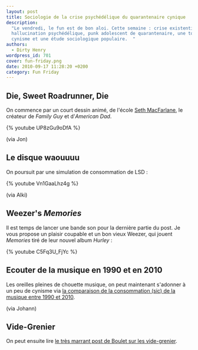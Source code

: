 ```yaml
---
layout: post
title: Sociologie de la crise psychédélique du quarantenaire cynique
description:
  "Le vendredi, le fun est de bon aloi. Cette semaine : crise existentielle,
  hallucination psychédélique, punk adolescent de quarantenaire, une touche de
  cynisme et une étude sociologique populaire.  "
authors:
  - Dirty Henry
wordpress_id: 701
cover: fun-friday.png
date: 2010-09-17 11:28:20 +0200
category: Fun Friday
---
```


## Die, Sweet Roadrunner, Die

On commence par un court dessin animé, de l'école [Seth MacFarlane][1], le
créateur de _Family Guy_ et d'_American Dad_.

{% youtube UP8zGu9oDfA %}

(via Jon)

## Le disque waouuuu

On poursuit par une simulation de consommation de LSD :

{% youtube Vn1GaaLhz4g %}

(via Alki)

## Weezer's _Memories_

Il est temps de lancer une bande son pour la dernière partie du post. Je vous
propose un plaisir coupable et un bon vieux Weezer, qui jouent _Memories_ tiré
de leur nouvel album _Hurley_ :

{% youtube C5Fq3U_FjYc %}

## Ecouter de la musique en 1990 et en 2010

Les oreilles pleines de chouette musique, on peut maintenant s'adonner à un peu
de cynisme via [la comparaison de la consommation (sic) de la musique entre 1990
et 2010][2].

(via Johann)

## Vide-Grenier

On peut ensuite lire [le très marrant post de Boulet sur les vide-grenier][3].

[1]: https://www.themoviedb.org/person/52139-seth-macfarlane
[2]:
  https://web.archive.org/web/20100917080231/http://www.pcinpact.com/actu/news/59349-comparatif-consommation-musique-1990-2010.htm
[3]: https://bouletcorp.com/notes/2010/09/10

